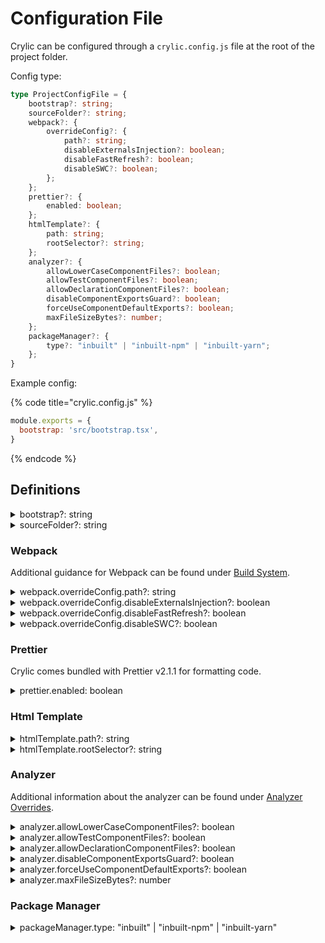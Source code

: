 # Configuration File

Crylic can be configured through a `crylic.config.js` file at the root of the project folder.

Config type:

```typescript
type ProjectConfigFile = {
    bootstrap?: string;
    sourceFolder?: string;
    webpack?: {
        overrideConfig?: {
            path?: string;
            disableExternalsInjection?: boolean;
            disableFastRefresh?: boolean;
            disableSWC?: boolean;
        };
    };
    prettier?: {
        enabled: boolean;
    };
    htmlTemplate?: {
        path: string;
        rootSelector?: string;
    };
    analyzer?: {
        allowLowerCaseComponentFiles?: boolean;
        allowTestComponentFiles?: boolean;
        allowDeclarationComponentFiles?: boolean;
        disableComponentExportsGuard?: boolean;
        forceUseComponentDefaultExports?: boolean;
        maxFileSizeBytes?: number;
    };
    packageManager?: {
        type?: "inbuilt" | "inbuilt-npm" | "inbuilt-yarn";
    };
}
```

Example config:

{% code title="crylic.config.js" %}
```javascript
module.exports = {
  bootstrap: 'src/bootstrap.tsx',
}
```
{% endcode %}

## Definitions

<details>

<summary>bootstrap?: string</summary>

_Default: undefined_

Defines a path to the [bootstrap file](../onboarding/bootstrap-file.md) for the project, relative to the project root. A bootstrap file defines a React component that encapsulates the component rendered by a frame, allowing providers, and similar constructs, to be setup within each frame.

</details>

<details>

<summary>sourceFolder?: string</summary>

_Default: "src/"_

Defines the root folder for all source files, relative to the project root. Currently only one source folder is supported.

</details>

### Webpack

Additional guidance for Webpack can be found under [Build System](../onboarding/build-system.md).

<details>

<summary>webpack.overrideConfig.path?: string</summary>

_Default: undefined_

Defines a path to the [Webpack override file](../onboarding/build-system.md#customizing-webpack) for the project, relative to the project root. The Webpack override file defines a function that overrides the active Webpack config.

</details>

<details>

<summary>webpack.overrideConfig.disableExternalsInjection?: boolean</summary>

_Default: false_

By default Crylic will inject packaged versions of some NPM packages, such as React & React Refresh, which allows new projects to be worked on without installing dependencies.

If this is causing issues, this feature can be disabled, but be sure to either add React Refresh to the project dependencies or set `webpack.overrideConfig.disableFastRefresh` to `true`.

</details>

<details>

<summary>webpack.overrideConfig.disableFastRefresh?: boolean</summary>

_Default: false_

Disables React Fast Refresh, which may improve stability of making changes but will slow down the speed at which changes will be reflected in a frame.

</details>

<details>

<summary>webpack.overrideConfig.disableSWC?: boolean</summary>

_Default: false_

Replaces SWC loader in the Webpack config with an equivalent Babel config. SWC is much faster than Babel at transpilation so this option is not recommended.

</details>

### Prettier

Crylic comes bundled with Prettier v2.1.1 for formatting code.

<details>

<summary>prettier.enabled: boolean</summary>

_Default: Enabled if Prettier is installed within package.json_

Enables Prettier formatting of edited code.

</details>

### Html Template

<details>

<summary>htmlTemplate.path?: string</summary>

_Default: "public/index.html"_

Defines a path to the HTML template file for the project, relative to the project root.

</details>

<details>

<summary>htmlTemplate.rootSelector?: string</summary>

_Default: "root"_

Defines the root element selector used to reference the element within the HTML template that ReactDOM will render to.

</details>

### Analyzer

Additional information about the analyzer can be found under [Analyzer Overrides](../onboarding/analyzer-overrides.md).

<details>

<summary>analyzer.allowLowerCaseComponentFiles?: boolean</summary>

_Default: false_

Allows files that start with a lower case letter to be considered as component files.

</details>

<details>

<summary>analyzer.allowTestComponentFiles?: boolean</summary>

_Default: false_

Allows test files (files with `.test.` in the name) to be considered as component files.

</details>

<details>

<summary>analyzer.allowDeclarationComponentFiles?: boolean</summary>

_Default: false_

Allows declaration files (files that end with `.d.ts`) to be considered as component files.

</details>

<details>

<summary>analyzer.disableComponentExportsGuard?: boolean</summary>

_Default: false_

Forces a fallback default export to be used if the static analysis engine fails to pick up a component in a source file.

</details>

<details>

<summary>analyzer.forceUseComponentDefaultExports?: boolean</summary>

_Default: false_

Forces components to always use default exports instead of relying on the static analysis engine to pick to most likely component export.

</details>

<details>

<summary>analyzer.maxFileSizeBytes?: number</summary>

_Default: 50kb_

Specifies the largest file size that will be processed by the static analysis engine.

</details>

### Package Manager

<details>

<summary>packageManager.type: "inbuilt" | "inbuilt-npm" | "inbuilt-yarn"</summary>

_Default: "inbuilt"_

Configures which package manager is used to install deps.

* `inbuilt` - auto selects `inbuilt-yarn` if a `yarn.lock` file is present in the project root, otherwise defaults to `inbuilt-npm`
* `inbuilt-npm` - runs a packaged version of npm
* `inbuilt-yarn` - runs a packaged version of yarn

</details>
